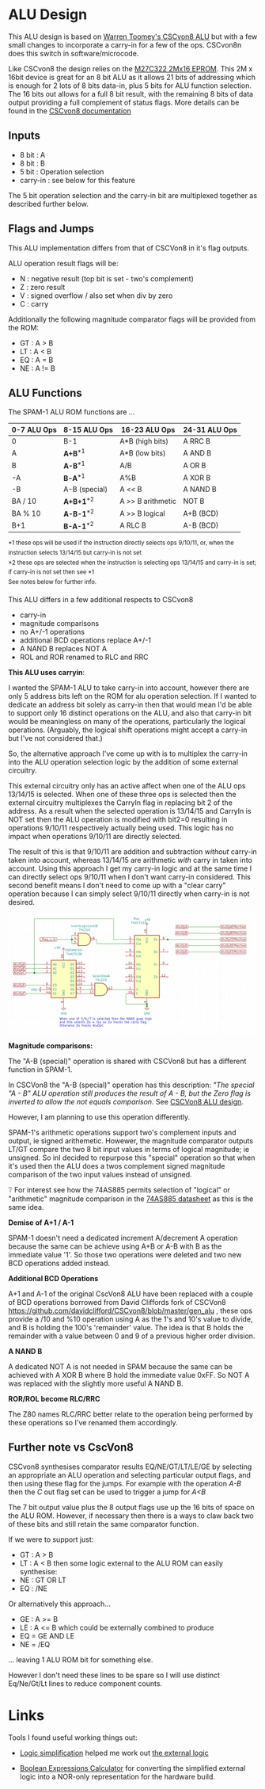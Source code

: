 # ALU Design 

This ALU design is based on [Warren Toomey's CSCvon8 ALU](https://github.com/DoctorWkt/CSCvon8/blob/master/Docs/CSCvon8_design.md) but with a few small changes to incorporate a carry-in for a few of the ops. CSCvon8n does this switch in software/microcode. 

Like CSCvon8 the design relies on the [M27C322 2Mx16 EPROM](http://pdf.datasheetcatalog.com/datasheet/stmicroelectronics/6184.pdf). This 2M x 16bit device is great for an 8 bit ALU as it allows 21 bits of addressing which is enough for 2 lots of 8 bits data-in, plus 5 bits for ALU function selection. The 16 bits out allows for a full 8 bit result, with the remaining 8 bits of data output providing a full complement of status flags. More details can be found in the [CSCvon8 documentation](https://github.com/DoctorWkt/CSCvon8/blob/master/Docs/CSCvon8_design.md) 

Inputs
----

- 8 bit : A
- 8 bit : B
- 5 bit : Operation selection 
- carry-in : see below for this feature

The 5 bit operation selection and the carry-in bit are multiplexed together as described further below.

Flags and Jumps
----

This ALU implementation differs from that of CSCVon8 in it's flag outputs.

ALU operation result flags will be:
- N : negative result (top bit is set - two's complement)
- Z : zero result
- V : signed overflow / also set when div by zero
- C : carry

Additionally the following magnitude comparator flags will be provided from the ROM:
- GT : A > B 
- LT : A < B
- EQ : A = B
- NE : A != B


ALU Functions
----

The SPAM-1 ALU ROM functions are ...

| 0-7 ALU Ops | 8-15 ALU Ops            | 16-23 ALU Ops     | 24-31 ALU Ops |
|-------------|-------------------------|-------------------|---------------|
| 0           | B-1                     | A\*B (high bits)  | A RRC B       |
| A           | __A+B__<sup>\*1</sup>   | A\*B (low bits)   | A AND B       |
| B           | __A-B__<sup>\*1</sup>   | A/B               | A OR B        |
| -A          | __B-A__<sup>\*1</sup>   | A%B               | A XOR B       |
| -B          | A-B (special)           | A << B            | A NAND B      |
| BA / 10     | __A+B+1__<sup>\*2</sup> | A >> B arithmetic | NOT B         |
| BA % 10     | __A-B-1__<sup>\*2</sup> | A >> B logical    | A+B (BCD)     |
| B+1         | __B-A-1__<sup>\*2</sup> | A RLC B           | A-B (BCD)     |

<sup>
*1 these ops will be used if the instruction directly selects ops 9/10/11, or, when the instruction selects 13/14/15 but carry-in is not set<br/>
*2 these ops are selected when the instruction is selecting ops 13/14/15 and carry-in is set; if carry-in is not set then see *1<br>
See notes below for further info.
</sup>

This ALU differs in a few additional respects to CSCvon8
- carry-in 
- magnitude comparisons
- no A+/-1 operations
- additional BCD operations replace A+/-1
- A NAND B replaces NOT A
- ROL and ROR renamed to RLC and RRC

**This ALU uses carryin**:

I wanted the SPAM-1 ALU to take carry-in into account, however there are only 5 address bits left on the ROM for alu operation selection.
If I wanted to dedicate an address bit solely as carry-in then that would mean I'd be able to support only 16 distinct operations on the ALU, and also 
 that carry-in bit would be meaningless on many of the operations, particularly the logical operations. (Arguably, the logical shift operations might accept a carry-in but I've not considered that.)

So, the alternative approach I've come up with is to multiplex the carry-in into the ALU operation selection logic by the addition of some external circuitry. 

This external circuitry only has an active affect when one of the ALU ops 13/14/15 is selected. When one of these three ops is selected then the external circuitry multiplexes the CarryIn flag in replacing bit 2 of the address. As a result when the selected operation is 13/14/15 and CarryIn is NOT set then the ALU operation is modified with bit2=0 resulting in operations 9/10/11 respectively actually being used. This logic has no impact when operations 9/10/11 are directly selected.

The result of this is that 9/10/11 are addition and subtraction *without* carry-in taken into account, whereas 13/14/15 are arithmetic *with* carry in taken into account.
Using this approach I get my carry-in logic and at the same time I can directly select ops 9/10/11 when I don't want carry-in considered. This second benefit means I don't need to come up with a "clear carry" operation because I can simply select 9/10/11 directly when carry-in is not desired.

![alu external logic](alu_external_logic-new.png)


**Magnitude comparisons:**

The "A-B (special)" operation is shared with CSCVon8 but has a different function in SPAM-1. 

In CSCVon8 the "A-B (special)" operation has this description: *"The special "A - B" ALU operation still produces the result of A - B, but the Zero flag is inverted to allow the not equals comparison.*
See [CSCVon8 ALU design](https://github.com/DoctorWkt/CSCvon8/blob/2b362a9e793238ebd150855a6dd6c5987674c7c6/Docs/CSCvon8_design.md). 

However, I am planning to use this operation differently.

SPAM-1's arithmetic operations support two's complement inputs and output, ie signed arithemetic. Howewer, the magnitude comparator outputs LT/GT compare the two 8 bit input values in terms of logical magnitude; ie unsigned.
So inI decided to repurpose this "special" operation so that when it's used then the ALU does a twos complement signed magnitude comparison of the two input values instead of unsigned. 

:grey_question: For interest see how the 74AS885 permits selection of "logical" or "arithmetic" magnitude comparison in the [74AS885 datasheet](https://www.ti.com/lit/ds/symlink/sn74as885.pdf?ts=1592517566383&ref_url=https%253A%252F%252Fwww.google.com%252F) as this is the same idea. 

**Demise of A+1 / A-1**

SPAM-1 doesn't need a dedicated increment A/decrement A operation because the same can be achieve using A+B or A-B with B as the immediate value '1'. So those two operations were deleted and two new BCD operations added instead. 

**Additional BCD Operations**

A+1 and A-1 of the original CscVon8 ALU have been replaced with a couple of BCD operations borrowed from David Cliffords fork of CSCVon8 https://github.com/davidclifford/CSCvon8/blob/master/gen_alu , these ops provide a /10 and %10 operation using A as the 1's and 10's value to divide, and B is holding the 100's 'remainder' value. The idea is that B holds the remainder with a value between 0 and 9 of a previous higher order division.

**A NAND B**

A dedicated NOT A is not needed in SPAM because the same can be achieved with A XOR B where B hold the immediate value 0xFF. So NOT A was replaced with the slightly more useful A NAND B.

**ROR/ROL become RLC/RRC**

The Z80 names RLC/RRC better relate to the operation being performed by these operations so I've renamed them accordingly.


Further note vs CscVon8
----

CSCvon8 synthesises comparator results EQ/NE/GT/LT/LE/GE by selecting an appropriate an ALU operation and selecting particular output flags, and then using these flag for the jumps. For example with the operation _A-B_ then the _C_ out flag set can be used to trigger a jump for _A<B_ 

The 7 bit output value plus the 8 output flags use up the 16 bits of space on the ALU ROM. However, if necessary then there is a ways to claw back two of these bits and still retain the same comparator function.

If we were to support just: 
- GT : A > B
- LT : A < B
then some logic external to the ALU ROM can easily synthesise:
- NE : GT OR LT
- EQ : /NE

Or alternatively this approach... 
- GE : A >= B
- LE : A <= B
which could be externally combined to produce
- EQ = GE AND LE
- NE = /EQ

... leaving 1 ALU ROM bit for something else.

However I don't need these lines to be spare so I will use distinct Eq/Ne/Gt/Lt lines to reduce component counts.

# Links

Tools I found useful working things out:

- [Logic simplification](http://www.32x8.com/index.html) helped me work out [the external logic](http://www.32x8.com/sop5_____A-B-C-D-E_____m_9-10-11-13-14-15___________option-0_____889788875878823595647)

- [Boolean Expressions Calculator](https://www.dcode.fr/boolean-expressions-calculator) for converting the simplified external logic into a NOR-only representation for the hardware build.
